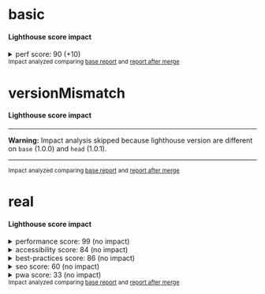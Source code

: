 # basic

<!-- Generated by @jsenv/lighthouse-score-merge-impact -->
<!-- base-gist-id=base -->
<!-- after-merge-gist-id=head -->
<h4>Lighthouse score impact</h4>


<details>
  <summary>perf score: 90 (+10)</summary>
  
  
  <table>
    <thead>
      <tr>
        <th nowrap>perf audit</th>
        <th nowrap>impact</th>
        <th nowrap>before merge</th>
        <th nowrap>after merge</th>
      </tr>
    </thead>
    <tbody>
      <tr>
        <td nowrap>whatever</td>
        <td nowrap>+20</td>
        <td nowrap>50</td>
        <td nowrap>70</td>
      </tr>
      <tr>
        <td nowrap>foo</td>
        <td nowrap>---</td>
        <td nowrap>☓</td>
        <td nowrap>✔</td>
      </tr>
    </tbody>
  </table>
</details>
<sub>
  Impact analyzed comparing <a href="https://googlechrome.github.io/lighthouse/viewer/?gist=base">base report</a> and <a href="https://googlechrome.github.io/lighthouse/viewer/?gist=head">report after merge</a>
</sub>

# versionMismatch

<!-- Generated by @jsenv/lighthouse-score-merge-impact -->
<!-- base-gist-id=base -->
<!-- after-merge-gist-id=head -->
<h4>Lighthouse score impact</h4>

---

**Warning:** Impact analysis skipped because lighthouse version are different on `base` (1.0.0) and `head` (1.0.1).

---

<sub>
  Impact analyzed comparing <a href="https://googlechrome.github.io/lighthouse/viewer/?gist=base">base report</a> and <a href="https://googlechrome.github.io/lighthouse/viewer/?gist=head">report after merge</a>
</sub>

# real

<!-- Generated by @jsenv/lighthouse-score-merge-impact -->
<!-- base-gist-id=base -->
<!-- after-merge-gist-id=head -->
<h4>Lighthouse score impact</h4>


<details>
  <summary>performance score: 99 (no impact)</summary>
  <br /><blockquote>Keep in mind performance score variation may be caused by external factors. <a href="https://github.com/GoogleChrome/lighthouse/blob/91b4461c214c0e05d318ec96f6585dcca52a51cc/docs/variability.md#score-variability">Learn more</a>.</blockquote>
  
  <table>
    <thead>
      <tr>
        <th nowrap>performance audit</th>
        <th nowrap>impact</th>
        <th nowrap>before merge</th>
        <th nowrap>after merge</th>
      </tr>
    </thead>
    <tbody>
      <tr>
        <td nowrap>first-contentful-paint</td>
        <td nowrap>none</td>
        <td nowrap>96</td>
        <td nowrap>96</td>
      </tr>
      <tr>
        <td nowrap>first-meaningful-paint</td>
        <td nowrap>none</td>
        <td nowrap>96</td>
        <td nowrap>96</td>
      </tr>
      <tr>
        <td nowrap>speed-index</td>
        <td nowrap>none</td>
        <td nowrap>100</td>
        <td nowrap>100</td>
      </tr>
      <tr>
        <td nowrap>interactive</td>
        <td nowrap>none</td>
        <td nowrap>100</td>
        <td nowrap>100</td>
      </tr>
      <tr>
        <td nowrap>first-cpu-idle</td>
        <td nowrap>none</td>
        <td nowrap>100</td>
        <td nowrap>100</td>
      </tr>
      <tr>
        <td nowrap>max-potential-fid</td>
        <td nowrap>none</td>
        <td nowrap>99</td>
        <td nowrap>99</td>
      </tr>
      <tr>
        <td nowrap>estimated-input-latency</td>
        <td nowrap>none</td>
        <td nowrap>100</td>
        <td nowrap>100</td>
      </tr>
      <tr>
        <td nowrap>total-blocking-time</td>
        <td nowrap>none</td>
        <td nowrap>100</td>
        <td nowrap>100</td>
      </tr>
      <tr>
        <td nowrap>render-blocking-resources</td>
        <td nowrap>none</td>
        <td nowrap>87</td>
        <td nowrap>87</td>
      </tr>
      <tr>
        <td nowrap>uses-responsive-images</td>
        <td nowrap>none</td>
        <td nowrap>100</td>
        <td nowrap>100</td>
      </tr>
      <tr>
        <td nowrap>offscreen-images</td>
        <td nowrap>none</td>
        <td nowrap>100</td>
        <td nowrap>100</td>
      </tr>
      <tr>
        <td nowrap>unminified-css</td>
        <td nowrap>none</td>
        <td nowrap>100</td>
        <td nowrap>100</td>
      </tr>
      <tr>
        <td nowrap>unminified-javascript</td>
        <td nowrap>none</td>
        <td nowrap>75</td>
        <td nowrap>75</td>
      </tr>
      <tr>
        <td nowrap>unused-css-rules</td>
        <td nowrap>none</td>
        <td nowrap>100</td>
        <td nowrap>100</td>
      </tr>
      <tr>
        <td nowrap>uses-optimized-images</td>
        <td nowrap>none</td>
        <td nowrap>100</td>
        <td nowrap>100</td>
      </tr>
      <tr>
        <td nowrap>uses-webp-images</td>
        <td nowrap>none</td>
        <td nowrap>100</td>
        <td nowrap>100</td>
      </tr>
      <tr>
        <td nowrap>uses-text-compression</td>
        <td nowrap>none</td>
        <td nowrap>58</td>
        <td nowrap>58</td>
      </tr>
      <tr>
        <td nowrap>uses-rel-preconnect</td>
        <td nowrap>none</td>
        <td nowrap>100</td>
        <td nowrap>100</td>
      </tr>
      <tr>
        <td nowrap>time-to-first-byte</td>
        <td nowrap>none</td>
        <td nowrap>✔</td>
        <td nowrap>✔</td>
      </tr>
      <tr>
        <td nowrap>redirects</td>
        <td nowrap>none</td>
        <td nowrap>100</td>
        <td nowrap>100</td>
      </tr>
      <tr>
        <td nowrap>uses-rel-preload</td>
        <td nowrap>none</td>
        <td nowrap>100</td>
        <td nowrap>100</td>
      </tr>
      <tr>
        <td nowrap>efficient-animated-content</td>
        <td nowrap>none</td>
        <td nowrap>100</td>
        <td nowrap>100</td>
      </tr>
      <tr>
        <td nowrap>total-byte-weight</td>
        <td nowrap>none</td>
        <td nowrap>100</td>
        <td nowrap>100</td>
      </tr>
      <tr>
        <td nowrap>uses-long-cache-ttl</td>
        <td nowrap>none</td>
        <td nowrap>37</td>
        <td nowrap>37</td>
      </tr>
      <tr>
        <td nowrap>dom-size</td>
        <td nowrap>none</td>
        <td nowrap>100</td>
        <td nowrap>100</td>
      </tr>
      <tr>
        <td nowrap>critical-request-chains</td>
        <td nowrap>none</td>
        <td nowrap>2 chains found</td>
        <td nowrap>2 chains found</td>
      </tr>
      <tr>
        <td nowrap>bootup-time</td>
        <td nowrap>none</td>
        <td nowrap>100</td>
        <td nowrap>100</td>
      </tr>
      <tr>
        <td nowrap>mainthread-work-breakdown</td>
        <td nowrap>none</td>
        <td nowrap>100</td>
        <td nowrap>100</td>
      </tr>
      <tr>
        <td nowrap>font-display</td>
        <td nowrap>none</td>
        <td nowrap>✔</td>
        <td nowrap>✔</td>
      </tr>
      <tr>
        <td nowrap>resource-summary</td>
        <td nowrap>none</td>
        <td nowrap>3 requests • 190 KB</td>
        <td nowrap>3 requests • 190 KB</td>
      </tr>
      <tr>
        <td nowrap>network-requests</td>
        <td nowrap>none</td>
        <td nowrap>3</td>
        <td nowrap>3</td>
      </tr>
      <tr>
        <td nowrap>network-rtt</td>
        <td nowrap>none</td>
        <td nowrap>0 ms</td>
        <td nowrap>0 ms</td>
      </tr>
      <tr>
        <td nowrap>network-server-latency</td>
        <td nowrap>none</td>
        <td nowrap>0 ms</td>
        <td nowrap>0 ms</td>
      </tr>
      <tr>
        <td nowrap>main-thread-tasks</td>
        <td nowrap>none</td>
        <td nowrap>3</td>
        <td nowrap>3</td>
      </tr>
      <tr>
        <td nowrap>metrics</td>
        <td nowrap>none</td>
        <td nowrap>1946.9975</td>
        <td nowrap>1946.9975</td>
      </tr>
    </tbody>
  </table>
</details>

<details>
  <summary>accessibility score: 84 (no impact)</summary>
  
  
  <table>
    <thead>
      <tr>
        <th nowrap>accessibility audit</th>
        <th nowrap>impact</th>
        <th nowrap>before merge</th>
        <th nowrap>after merge</th>
      </tr>
    </thead>
    <tbody>
      <tr>
        <td nowrap>button-name</td>
        <td nowrap>none</td>
        <td nowrap>✔</td>
        <td nowrap>✔</td>
      </tr>
      <tr>
        <td nowrap>color-contrast</td>
        <td nowrap>none</td>
        <td nowrap>✔</td>
        <td nowrap>✔</td>
      </tr>
      <tr>
        <td nowrap>document-title</td>
        <td nowrap>none</td>
        <td nowrap>✔</td>
        <td nowrap>✔</td>
      </tr>
      <tr>
        <td nowrap>html-has-lang</td>
        <td nowrap>none</td>
        <td nowrap>☓</td>
        <td nowrap>☓</td>
      </tr>
    </tbody>
  </table>
</details>

<details>
  <summary>best-practices score: 86 (no impact)</summary>
  
  
  <table>
    <thead>
      <tr>
        <th nowrap>best-practices audit</th>
        <th nowrap>impact</th>
        <th nowrap>before merge</th>
        <th nowrap>after merge</th>
      </tr>
    </thead>
    <tbody>
      <tr>
        <td nowrap>appcache-manifest</td>
        <td nowrap>none</td>
        <td nowrap>✔</td>
        <td nowrap>✔</td>
      </tr>
      <tr>
        <td nowrap>is-on-https</td>
        <td nowrap>none</td>
        <td nowrap>✔</td>
        <td nowrap>✔</td>
      </tr>
      <tr>
        <td nowrap>uses-http2</td>
        <td nowrap>none</td>
        <td nowrap>☓</td>
        <td nowrap>☓</td>
      </tr>
      <tr>
        <td nowrap>uses-passive-event-listeners</td>
        <td nowrap>none</td>
        <td nowrap>✔</td>
        <td nowrap>✔</td>
      </tr>
      <tr>
        <td nowrap>no-document-write</td>
        <td nowrap>none</td>
        <td nowrap>✔</td>
        <td nowrap>✔</td>
      </tr>
      <tr>
        <td nowrap>external-anchors-use-rel-noopener</td>
        <td nowrap>none</td>
        <td nowrap>✔</td>
        <td nowrap>✔</td>
      </tr>
      <tr>
        <td nowrap>geolocation-on-start</td>
        <td nowrap>none</td>
        <td nowrap>✔</td>
        <td nowrap>✔</td>
      </tr>
      <tr>
        <td nowrap>doctype</td>
        <td nowrap>none</td>
        <td nowrap>☓</td>
        <td nowrap>☓</td>
      </tr>
      <tr>
        <td nowrap>no-vulnerable-libraries</td>
        <td nowrap>none</td>
        <td nowrap>✔</td>
        <td nowrap>✔</td>
      </tr>
      <tr>
        <td nowrap>js-libraries</td>
        <td nowrap>none</td>
        <td nowrap>✔</td>
        <td nowrap>✔</td>
      </tr>
      <tr>
        <td nowrap>notification-on-start</td>
        <td nowrap>none</td>
        <td nowrap>✔</td>
        <td nowrap>✔</td>
      </tr>
      <tr>
        <td nowrap>deprecations</td>
        <td nowrap>none</td>
        <td nowrap>✔</td>
        <td nowrap>✔</td>
      </tr>
      <tr>
        <td nowrap>password-inputs-can-be-pasted-into</td>
        <td nowrap>none</td>
        <td nowrap>✔</td>
        <td nowrap>✔</td>
      </tr>
      <tr>
        <td nowrap>errors-in-console</td>
        <td nowrap>none</td>
        <td nowrap>✔</td>
        <td nowrap>✔</td>
      </tr>
      <tr>
        <td nowrap>image-aspect-ratio</td>
        <td nowrap>none</td>
        <td nowrap>✔</td>
        <td nowrap>✔</td>
      </tr>
    </tbody>
  </table>
</details>

<details>
  <summary>seo score: 60 (no impact)</summary>
  
  
  <table>
    <thead>
      <tr>
        <th nowrap>seo audit</th>
        <th nowrap>impact</th>
        <th nowrap>before merge</th>
        <th nowrap>after merge</th>
      </tr>
    </thead>
    <tbody>
      <tr>
        <td nowrap>viewport</td>
        <td nowrap>none</td>
        <td nowrap>☓</td>
        <td nowrap>☓</td>
      </tr>
      <tr>
        <td nowrap>document-title</td>
        <td nowrap>none</td>
        <td nowrap>✔</td>
        <td nowrap>✔</td>
      </tr>
      <tr>
        <td nowrap>meta-description</td>
        <td nowrap>none</td>
        <td nowrap>☓</td>
        <td nowrap>☓</td>
      </tr>
      <tr>
        <td nowrap>http-status-code</td>
        <td nowrap>none</td>
        <td nowrap>✔</td>
        <td nowrap>✔</td>
      </tr>
      <tr>
        <td nowrap>link-text</td>
        <td nowrap>none</td>
        <td nowrap>✔</td>
        <td nowrap>✔</td>
      </tr>
      <tr>
        <td nowrap>is-crawlable</td>
        <td nowrap>none</td>
        <td nowrap>✔</td>
        <td nowrap>✔</td>
      </tr>
      <tr>
        <td nowrap>hreflang</td>
        <td nowrap>none</td>
        <td nowrap>✔</td>
        <td nowrap>✔</td>
      </tr>
      <tr>
        <td nowrap>font-size</td>
        <td nowrap>none</td>
        <td nowrap>☓</td>
        <td nowrap>☓</td>
      </tr>
      <tr>
        <td nowrap>plugins</td>
        <td nowrap>none</td>
        <td nowrap>✔</td>
        <td nowrap>✔</td>
      </tr>
      <tr>
        <td nowrap>tap-targets</td>
        <td nowrap>none</td>
        <td nowrap>☓</td>
        <td nowrap>☓</td>
      </tr>
    </tbody>
  </table>
</details>

<details>
  <summary>pwa score: 33 (no impact)</summary>
  
  
  <table>
    <thead>
      <tr>
        <th nowrap>pwa audit</th>
        <th nowrap>impact</th>
        <th nowrap>before merge</th>
        <th nowrap>after merge</th>
      </tr>
    </thead>
    <tbody>
      <tr>
        <td nowrap>load-fast-enough-for-pwa</td>
        <td nowrap>none</td>
        <td nowrap>✔</td>
        <td nowrap>✔</td>
      </tr>
      <tr>
        <td nowrap>works-offline</td>
        <td nowrap>none</td>
        <td nowrap>☓</td>
        <td nowrap>☓</td>
      </tr>
      <tr>
        <td nowrap>offline-start-url</td>
        <td nowrap>none</td>
        <td nowrap>☓</td>
        <td nowrap>☓</td>
      </tr>
      <tr>
        <td nowrap>is-on-https</td>
        <td nowrap>none</td>
        <td nowrap>✔</td>
        <td nowrap>✔</td>
      </tr>
      <tr>
        <td nowrap>service-worker</td>
        <td nowrap>none</td>
        <td nowrap>☓</td>
        <td nowrap>☓</td>
      </tr>
      <tr>
        <td nowrap>installable-manifest</td>
        <td nowrap>none</td>
        <td nowrap>☓</td>
        <td nowrap>☓</td>
      </tr>
      <tr>
        <td nowrap>redirects-http</td>
        <td nowrap>none</td>
        <td nowrap>☓</td>
        <td nowrap>☓</td>
      </tr>
      <tr>
        <td nowrap>splash-screen</td>
        <td nowrap>none</td>
        <td nowrap>☓</td>
        <td nowrap>☓</td>
      </tr>
      <tr>
        <td nowrap>themed-omnibox</td>
        <td nowrap>none</td>
        <td nowrap>☓</td>
        <td nowrap>☓</td>
      </tr>
      <tr>
        <td nowrap>content-width</td>
        <td nowrap>none</td>
        <td nowrap>☓</td>
        <td nowrap>☓</td>
      </tr>
      <tr>
        <td nowrap>viewport</td>
        <td nowrap>none</td>
        <td nowrap>☓</td>
        <td nowrap>☓</td>
      </tr>
      <tr>
        <td nowrap>without-javascript</td>
        <td nowrap>none</td>
        <td nowrap>☓</td>
        <td nowrap>☓</td>
      </tr>
      <tr>
        <td nowrap>apple-touch-icon</td>
        <td nowrap>none</td>
        <td nowrap>☓</td>
        <td nowrap>☓</td>
      </tr>
    </tbody>
  </table>
</details>
<sub>
  Impact analyzed comparing <a href="https://googlechrome.github.io/lighthouse/viewer/?gist=base">base report</a> and <a href="https://googlechrome.github.io/lighthouse/viewer/?gist=head">report after merge</a>
</sub>
